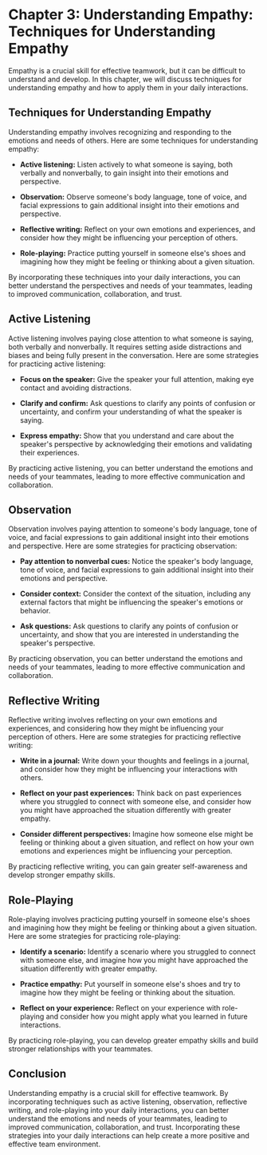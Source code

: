 Chapter 3: Understanding Empathy: Techniques for Understanding Empathy
======================================================================

Empathy is a crucial skill for effective teamwork, but it can be difficult to understand and develop. In this chapter, we will discuss techniques for understanding empathy and how to apply them in your daily interactions.

Techniques for Understanding Empathy
------------------------------------

Understanding empathy involves recognizing and responding to the emotions and needs of others. Here are some techniques for understanding empathy:

* **Active listening:** Listen actively to what someone is saying, both verbally and nonverbally, to gain insight into their emotions and perspective.

* **Observation:** Observe someone's body language, tone of voice, and facial expressions to gain additional insight into their emotions and perspective.

* **Reflective writing:** Reflect on your own emotions and experiences, and consider how they might be influencing your perception of others.

* **Role-playing:** Practice putting yourself in someone else's shoes and imagining how they might be feeling or thinking about a given situation.

By incorporating these techniques into your daily interactions, you can better understand the perspectives and needs of your teammates, leading to improved communication, collaboration, and trust.

Active Listening
----------------

Active listening involves paying close attention to what someone is saying, both verbally and nonverbally. It requires setting aside distractions and biases and being fully present in the conversation. Here are some strategies for practicing active listening:

* **Focus on the speaker:** Give the speaker your full attention, making eye contact and avoiding distractions.

* **Clarify and confirm:** Ask questions to clarify any points of confusion or uncertainty, and confirm your understanding of what the speaker is saying.

* **Express empathy:** Show that you understand and care about the speaker's perspective by acknowledging their emotions and validating their experiences.

By practicing active listening, you can better understand the emotions and needs of your teammates, leading to more effective communication and collaboration.

Observation
-----------

Observation involves paying attention to someone's body language, tone of voice, and facial expressions to gain additional insight into their emotions and perspective. Here are some strategies for practicing observation:

* **Pay attention to nonverbal cues:** Notice the speaker's body language, tone of voice, and facial expressions to gain additional insight into their emotions and perspective.

* **Consider context:** Consider the context of the situation, including any external factors that might be influencing the speaker's emotions or behavior.

* **Ask questions:** Ask questions to clarify any points of confusion or uncertainty, and show that you are interested in understanding the speaker's perspective.

By practicing observation, you can better understand the emotions and needs of your teammates, leading to more effective communication and collaboration.

Reflective Writing
------------------

Reflective writing involves reflecting on your own emotions and experiences, and considering how they might be influencing your perception of others. Here are some strategies for practicing reflective writing:

* **Write in a journal:** Write down your thoughts and feelings in a journal, and consider how they might be influencing your interactions with others.

* **Reflect on your past experiences:** Think back on past experiences where you struggled to connect with someone else, and consider how you might have approached the situation differently with greater empathy.

* **Consider different perspectives:** Imagine how someone else might be feeling or thinking about a given situation, and reflect on how your own emotions and experiences might be influencing your perception.

By practicing reflective writing, you can gain greater self-awareness and develop stronger empathy skills.

Role-Playing
------------

Role-playing involves practicing putting yourself in someone else's shoes and imagining how they might be feeling or thinking about a given situation. Here are some strategies for practicing role-playing:

* **Identify a scenario:** Identify a scenario where you struggled to connect with someone else, and imagine how you might have approached the situation differently with greater empathy.

* **Practice empathy:** Put yourself in someone else's shoes and try to imagine how they might be feeling or thinking about the situation.

* **Reflect on your experience:** Reflect on your experience with role-playing and consider how you might apply what you learned in future interactions.

By practicing role-playing, you can develop greater empathy skills and build stronger relationships with your teammates.

Conclusion
----------

Understanding empathy is a crucial skill for effective teamwork. By incorporating techniques such as active listening, observation, reflective writing, and role-playing into your daily interactions, you can better understand the emotions and needs of your teammates, leading to improved communication, collaboration, and trust. Incorporating these strategies into your daily interactions can help create a more positive and effective team environment.
